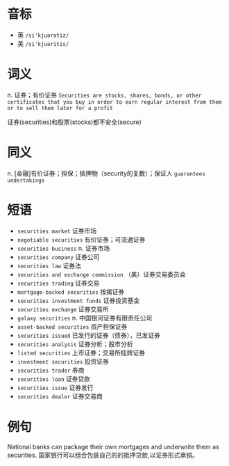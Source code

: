 # 音标

- 英 `/si'kjuərətiz/`
- 美 `/si'kjuəritis/`

# 词义

n. 证券；有价证券
`Securities are stocks, shares, bonds, or other certificates that you buy in order to earn regular interest from them or to sell them later for a profit`



证券(securities)和股票(stocks)都不安全(secure)

# 同义

n. [金融]有价证券；担保；抵押物（security的复数）；保证人
`guarantees` `undertakings`

# 短语

- `securities market` 证券市场
- `negotiable securities` 有价证券；可流通证券
- `securities business` n. 证券市场
- `securities company` 证券公司
- `securities law` 证券法
- `securities and exchange commission` （美）证券交易委员会
- `securities trading` 证券交易
- `mortgage-backed securities` 按揭证券
- `securities investment funds` 证券投资基金
- `securities exchange` 证券交易所
- `galaxy securities` n. 中国银河证券有限责任公司
- `asset-backed securities` 资产担保证券
- `securities issued` 已发行的证券（债券），已发证券
- `securities analysis` 证券分析；股市分析
- `listed securities` 上市证券；交易所挂牌证券
- `investment securities` 投资证券
- `securities trader` 券商
- `securities loan` 证券贷款
- `securities issue` 证券发行
- `securities dealer` 证券交易商

# 例句

National banks can package their own mortgages and underwrite them as securities.
国家银行可以组合包装自己的的抵押贷款,以证券形式承销。


